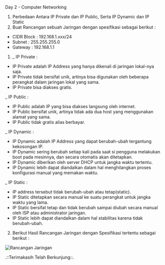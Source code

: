 Day 2 - Computer Networking

1. Perbedaan Antara IP Private dan IP Public, Serta IP Dynamic dan IP Static
2. Buat Rancangan sebuah Jaringan dengan spesifikasi sebagai berikut :
- CIDR Block : 192.168.1.xxx/24
- Subnet     : 255.255.255.0
- Gateway    : 192.168.1.1

1. _ IP Private :
  *  IP Private adalah IP Address yang hanya dikenali di jaringan lokal-nya saja.
  *  IP Private tidak bersifat unik, artinya bisa digunakan oleh beberapa perangkat dalam jaringan lokal yang sama.
  *  IP Private bisa diakses gratis. 
  
  _ IP Public :
  *  IP Public adalah IP yang bisa diakses langsung oleh internet.
  *  IP Public bersifat unik, artinya tidak ada dua host yang menggunakan alamat yang sama.
  *   IP Public tidak gratis alias berbayar.
  
  _ IP Dynamic :
  * IP Dynamic adalah IP Address yang dapat berubah-ubah tergantung kekosongan IP.
  * IP Dynamic sering berubah setiap kali pada saat si pengguna melakukan boot pada mesinnya, dan secara otomatis akan ditetapkan.
  * IP Dynamic diberikan oleh server DHCP untuk jangka waktu tertentu.
  *  IP Dynamic lebih dapat diandalkan dalam hal menghilangkan proses konfigurasi manual yang memakan waktu.

 _ IP Static : 
  *  IP address tersebut tidak berubah-ubah atau tetap(static).
  *  IP Static ditetapkan secara manual ke suatu perangkat untuk jangka waktu yang lama.
  *  IP Static bersifat tetap dan tidak berubah sampai diubah secara manual oleh ISP atau administrator jaringan.
  *  IP Static lebih dapat diandalkan dalam hal stabilitas karena tidak berubah-ubah.


2. Berikut Hasil Rancangan Jaringan dengan Spesifikasi tertentu sebagai berikut :

![Rancangan Jaringan](https://github.com/Drewsans/devops17-dumbways-Tesar-Nurrizky/assets/118201274/dde6baec-4a45-4aad-9e38-05e5146822a4)

.::Terimakasih Telah Berkunjung::.
